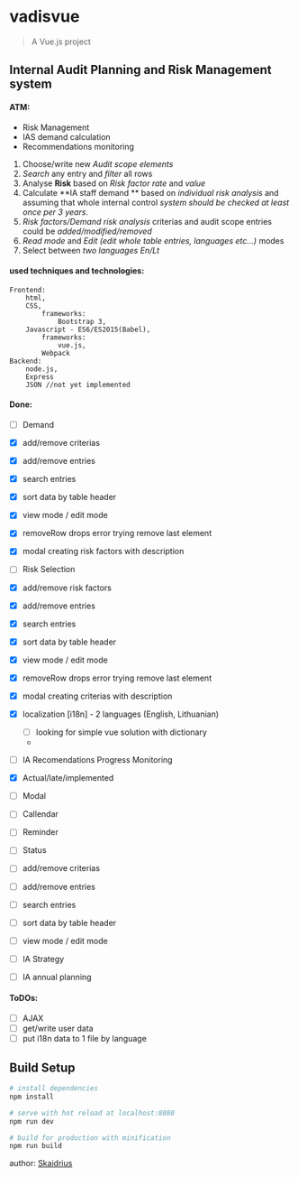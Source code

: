 # vadisvue

> A Vue.js project

## Internal Audit Planning and Risk Management system
#### ATM:
- Risk Management
- IAS demand calculation
- Recommendations monitoring

1. Choose/write new *Audit scope elements*
2. *Search* any entry and *filter* all rows
3. Analyse **Risk** based on *Risk factor rate* and *value*
4. Calculate **IA staff demand ** based on *individual risk analysis* and assuming that 
whole internal control _system should be checked at least once per 3 years_.
5. *Risk factors/Demand risk analysis* criterias and audit scope entries could be _added/modified/removed_
6. *Read mode* and *Edit (edit whole table entries, languages etc...)* modes
7. Select between *two languages En/Lt*


#### used techniques and technologies: 
    Frontend: 
        html,
        CSS,
            frameworks:
                Bootstrap 3,
        Javascript - ES6/ES2015(Babel), 
            frameworks:
                vue.js,
            Webpack 
    Backend: 
        node.js,
        Express
        JSON //not yet implemented


#### Done: 
- [ ] Demand
- [x] add/remove criterias                                
- [x] add/remove entries                                  
- [x] search entries                                      
- [x] sort data by table header                           
- [x] view mode / edit mode                               
- [x] removeRow drops error trying remove last element    
- [x] modal creating risk factors with description

- [ ] Risk Selection
- [x] add/remove risk factors                             
- [x] add/remove entries                                  
- [x] search entries                                      
- [x] sort data by table header                           
- [x] view mode / edit mode                               
- [x] removeRow drops error trying remove last element    
- [x] modal creating criterias with description

- [x] localization [i18n] - 2 languages (English, Lithuanian)
  - [ ] looking for simple vue solution with dictionary
  - 
- [ ] IA Recomendations Progress Monitoring
- [x] Actual/late/implemented
- [ ] Modal
- [ ] Callendar
- [ ] Reminder
- [ ] Status
- [ ] add/remove criterias                                
- [ ] add/remove entries                                  
- [ ] search entries                                      
- [ ] sort data by table header                           
- [ ] view mode / edit mode                               

- [ ] IA Strategy

- [ ] IA annual planning 


#### ToDOs:   
- [ ] AJAX 
- [ ] get/write user data                
- [ ] put i18n data to 1 file by language 

## Build Setup

``` bash
# install dependencies
npm install

# serve with hot reload at localhost:8080
npm run dev

# build for production with minification
npm run build
```
author: [Skaidrius](mailto:skaidrius@gmail.com)